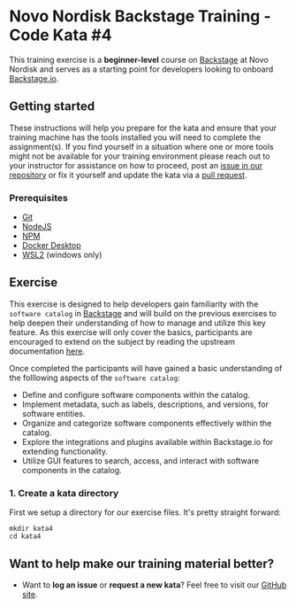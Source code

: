 Novo Nordisk Backstage Training - Code Kata #4
======================================

This training exercise is a **beginner-level** course on [Backstage](https://github.com/backstage/backstage/) at Novo Nordisk and serves as a starting point for developers looking to onboard [Backstage.io](https://backstage.io/).

## Getting started
These instructions will help you prepare for the kata and ensure that your training machine has the tools installed you will need to complete the assignment(s). If you find yourself in a situation where one or more tools might not be available for your training environment please reach out to your instructor for assistance on how to proceed, post an [issue in our repository](https://github.com/NovoNordisk-OpenSource/dojo/issues) or fix it yourself and update the kata via a [pull request](https://github.com/NovoNordisk-OpenSource/dojo/pulls).

### Prerequisites
* [Git](https://git-scm.com/book/en/v2/Getting-Started-Installing-Git)
* [NodeJS](https://nodejs.org/)
* [NPM](https://docs.npmjs.com/downloading-and-installing-node-js-and-npm)
* [Docker Desktop](https://docs.docker.com/desktop/)
* [WSL2](https://learn.microsoft.com/en-us/windows/wsl/install) (windows only)

## Exercise
This exercise is designed to help developers gain familiarity with the `software catalog` in [Backstage](https://github.com/backstage/backstage/) and will build on the previous exercises to help deepen their understanding of how to manage and utilize this key feature. As this exercise will only cover the basics, participants are encouraged to extend on the subject by reading the upstream documentation [here](https://backstage.io/docs/features/software-catalog/).

Once completed the participants will have gained a basic understanding of the folllowing aspects of the `software catalog`:

* Define and configure software components within the catalog.
* Implement metadata, such as labels, descriptions, and versions, for software entities.
* Organize and categorize software components effectively within the catalog.
* Explore the integrations and plugins available within Backstage.io for extending functionality.
* Utilize GUI features to search, access, and interact with software components in the catalog.

### 1. Create a kata directory
First we setup a directory for our exercise files. It's pretty straight forward:

```
mkdir kata4
cd kata4
```

## Want to help make our training material better?
 * Want to **log an issue** or **request a new kata**? Feel free to visit our [GitHub site](https://github.com/NovoNordisk-OpenSource/dojo/issues).
